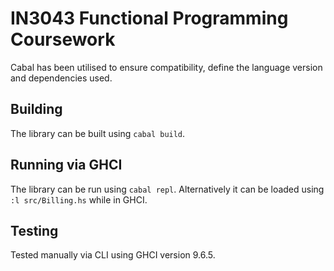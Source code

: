 # IN3043 Functional Programming Coursework

Cabal has been utilised to ensure compatibility, define the language version and dependencies used.

## Building
The library can be built using `cabal build`.

## Running via GHCI
The library can be run using `cabal repl`.
Alternatively it can be loaded using `:l src/Billing.hs` while in GHCI.

## Testing
Tested manually via CLI using GHCI version 9.6.5.
